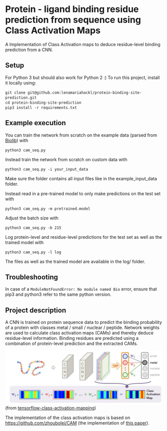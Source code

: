 # Protein - ligand binding residue prediction from sequence using Class Activation Maps

A Implementation of Class Activation maps to deduce residue-level binding prediction from a CNN.

## Setup
For Python 3 but should also work for Python 2 :)
To run this project, install it locally using:
```
git clone git@github.com:lenamariahackl/protein-binding-site-prediction.git
cd protein-binding-site-prediction
pip3 install -r requirements.txt
```

## Example execution
You can train the network from scratch on the example data (parsed from [Biolib](https://zhanglab.ccmb.med.umich.edu/BioLiP/)) with 
```
python3 cam_seq.py
```
Instead train the network from scratch on custom data with 
```
python3 cam_seq.py -i your_input_data
```
Make sure the folder contains all input files like in the example_input_data folder.

Instead read in a pre-trained model to only make predictions on the test set with
```
python3 cam_seq.py -m pretrained.model
```
Adjust the batch size with
```
python3 cam_seq.py -b 215
```
Log protein-level and residue-level predictions for the test set as well as the trained model with
```
python3 cam_seq.py -l log
```
The files as well as the trained model are available in the log/ folder.

## Troubleshooting
In case of a `ModuleNotFoundError: No module named Bio` error, ensure that pip3 and python3 refer to the same python version.

## Project description
A CNN is trained on protein sequence data to predict the binding probability of a protein with classes metal / small / nuclear / peptide. Network weights are used to calculate class activation maps (CAMs) and thereby deduce residue-level information. Binding residues are predicted using a combination of protein-level prediction and the extracted CAMs. 

![network architecture](pic_net.png)
(from [tensorflow-class-activation-mapping](https://github.com/philipperemy/tensorflow-class-activation-mapping))

The implementation of the class activation maps is based on https://github.com/zhoubolei/CAM (the implementation of [this paper](http://cnnlocalization.csail.mit.edu/)).
